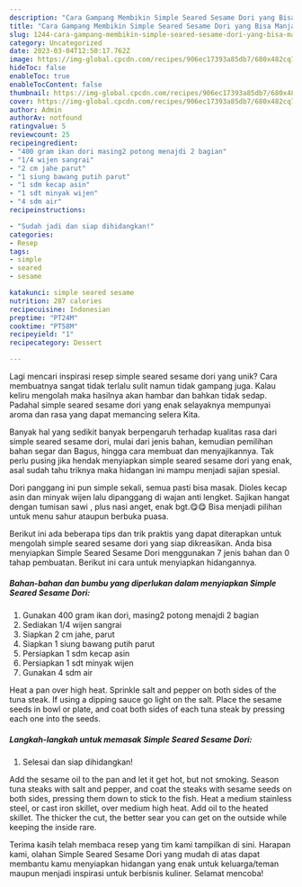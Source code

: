 ```yaml
---
description: "Cara Gampang Membikin Simple Seared Sesame Dori yang Bisa Manjain Lidah"
title: "Cara Gampang Membikin Simple Seared Sesame Dori yang Bisa Manjain Lidah"
slug: 1244-cara-gampang-membikin-simple-seared-sesame-dori-yang-bisa-manjain-lidah
category: Uncategorized
date: 2023-03-04T12:50:17.762Z
image: https://img-global.cpcdn.com/recipes/906ec17393a85db7/680x482cq70/simple-seared-sesame-dori-foto-resep-utama.jpg
hideToc: false
enableToc: true
enableTocContent: false
thumbnail: https://img-global.cpcdn.com/recipes/906ec17393a85db7/680x482cq70/simple-seared-sesame-dori-foto-resep-utama.jpg
cover: https://img-global.cpcdn.com/recipes/906ec17393a85db7/680x482cq70/simple-seared-sesame-dori-foto-resep-utama.jpg
author: Admin
authorAv: notfound
ratingvalue: 5
reviewcount: 25
recipeingredient:
- "400 gram ikan dori masing2 potong menajdi 2 bagian"
- "1/4 wijen sangrai"
- "2 cm jahe parut"
- "1 siung bawang putih parut"
- "1 sdm kecap asin"
- "1 sdt minyak wijen"
- "4 sdm air"
recipeinstructions:

- "Sudah jadi dan siap dihidangkan!"
categories:
- Resep
tags:
- simple
- seared
- sesame

katakunci: simple seared sesame 
nutrition: 287 calories
recipecuisine: Indonesian
preptime: "PT24M"
cooktime: "PT58M"
recipeyield: "1"
recipecategory: Dessert

---
```





Lagi mencari inspirasi resep simple seared sesame dori yang unik? Cara membuatnya sangat tidak terlalu sulit namun tidak gampang juga. Kalau keliru mengolah maka hasilnya akan hambar dan bahkan tidak sedap. Padahal simple seared sesame dori yang enak selayaknya mempunyai aroma dan rasa yang dapat memancing selera Kita.





Banyak hal yang sedikit banyak berpengaruh terhadap kualitas rasa dari simple seared sesame dori, mulai dari jenis bahan, kemudian pemilihan bahan segar dan Bagus, hingga cara membuat dan menyajikannya. Tak perlu pusing jika hendak menyiapkan simple seared sesame dori yang enak,      asal sudah tahu triknya maka hidangan ini mampu menjadi sajian spesial.














Dori panggang ini pun simple sekali, semua pasti bisa masak. Dioles kecap asin dan minyak wijen lalu dipanggang di wajan anti lengket. Sajikan hangat dengan tumisan sawi , plus nasi anget, enak bgt.😋😋 Bisa menjadi pilihan untuk menu sahur ataupun berbuka puasa.






Berikut ini ada beberapa tips dan trik praktis yang dapat diterapkan untuk mengolah simple seared sesame dori yang siap dikreasikan. Anda bisa menyiapkan Simple Seared Sesame Dori menggunakan 7 jenis bahan dan 0 tahap pembuatan. Berikut ini cara untuk menyiapkan hidangannya.

<!--inarticleads1-->

##### Bahan-bahan dan bumbu yang diperlukan dalam menyiapkan Simple Seared Sesame Dori:

1. Gunakan 400 gram ikan dori, masing2 potong menajdi 2 bagian
1. Sediakan 1/4 wijen sangrai
1. Siapkan 2 cm jahe, parut
1. Siapkan 1 siung bawang putih parut
1. Persiapkan 1 sdm kecap asin
1. Persiapkan 1 sdt minyak wijen
1. Gunakan 4 sdm air


Heat a pan over high heat. Sprinkle salt and pepper on both sides of the tuna steak. If using a dipping sauce go light on the salt. Place the sesame seeds in bowl or plate, and coat both sides of each tuna steak by pressing each one into the seeds. 

<!--inarticleads2-->

##### Langkah-langkah untuk memasak Simple Seared Sesame Dori:


1. Selesai dan siap dihidangkan!

Add the sesame oil to the pan and let it get hot, but not smoking. Season tuna steaks with salt and pepper, and coat the steaks with sesame seeds on both sides, pressing them down to stick to the fish. Heat a medium stainless steel, or cast iron skillet, over medium high heat. Add oil to the heated skillet. The thicker the cut, the better sear you can get on the outside while keeping the inside rare. 

Terima kasih telah membaca resep yang tim kami tampilkan di sini. Harapan kami, olahan Simple Seared Sesame Dori yang mudah di atas dapat membantu kamu menyiapkan hidangan yang enak untuk keluarga/teman maupun menjadi inspirasi untuk berbisnis kuliner. Selamat mencoba!
